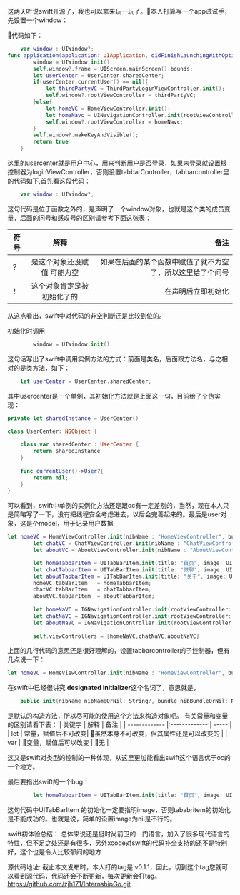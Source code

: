 这两天听说swift开源了，我也可以拿来玩一玩了。本人打算写一个app试试手，先设置一个window：

代码如下：
``` swift
    var window : UIWindow?;
func application(application: UIApplication, didFinishLaunchingWithOptions launchOptions: [NSObject: AnyObject]?) -> Bool {
        window = UIWindow.init()
        self.window?.frame = UIScreen.mainScreen().bounds;
        let userCenter = UserCenter.sharedCenter;
        if(userCenter.currentUser() == nil){
            let thirdPartyVC = ThirdPartyLoginViewController.init();
            self.window?.rootViewController = thirdPartyVC;
        }else{
            let homeVC = HomeViewController.init();
            let homeNavc = UINavigationController.init(rootViewController: homeVC)
            self.window?.rootViewController = homeNavc;
        }
        self.window?.makeKeyAndVisible();
        return true
    }

```
这里的usercenter就是用户中心，用来判断用户是否登录，如果未登录就设置根控制器为loginViewController，否则设置tabbarController，tabbarcontroller里的代码如下,首先看这段代码：
``` swift
    var window : UIWindow?;
```
这句代码是位于函数之外的，是声明了一个window对象，也就是这个类的成员变量，后面的问号和感叹号的区别请参考下面这张表：

| 符号  		| 解释   	| 备注 |
| ------------- |:-------------:| -----:|
| ？ | 是这个对象还没赋值 可能为空| 如果在后面的某个函数中赋值了就不为空了，所以这里给了个问号 |
| ！ | 这个对象肯定是被初始化了的 | 在声明后立即初始化 |
从这点看出，swift中对代码的非空判断还是比较到位的。

初始化时调用
``` swift
        window = UIWindow.init()
```

这句话写出了swift中调用实例方法的方式：前面是类名，后面跟方法名，与之相对的是类方法，如下：

``` swift
    let userCenter = UserCenter.sharedCenter;
```
其中usercenter是一个单例，其初始化方法就是上面这一句，目前给了个伪实现：
``` swift
private let sharedInstance = UserCenter()

class UserCenter: NSObject {
    
    class var sharedCenter : UserCenter {
        return sharedInstance
    }
    
    func currentUser()->User?{
        return nil;
    }
}
```
可以看到，swift中单例的实例化方法还是跟oc有一定差别的，当然，现在本人只是简略写了一下，没有把线程安全考虑进去，以后会完善起来的。最后是user对象，这是个model，用于记录用户数据


``` swift
let homeVC = HomeViewController.init(nibName : "HomeViewController", bundle: nil);
        let chatVC = ChatViewController.init(nibName : "ChatViewController", bundle: nil);
        let aboutVC = AboutViewController.init(nibName : "AboutViewController", bundle: nil);

        let homeTabbarItem = UITabBarItem.init(title: "首页", image: UIImage.init(named: "icon_wxdl"), selectedImage: UIImage.init(named: "icon_wxdl"));
        let chatTabbarItem = UITabBarItem.init(title: "微聊", image: UIImage.init(named: "icon_wxdl"), selectedImage: UIImage.init(named: "icon_wxdl"));
        let aboutTabbarItem = UITabBarItem.init(title: "关于", image: UIImage.init(named: "icon_wxdl"), selectedImage: UIImage.init(named: "icon_wxdl"));
        homeVC.tabBarItem   = homeTabbarItem;
        chatVC.tabBarItem   = chatTabbarItem;
        aboutVC.tabBarItem  = aboutTabbarItem;
        
        let homeNaVC = IGNavigationController.init(rootViewController: homeVC);
        let chatNaVC = IGNavigationController.init(rootViewController: chatVC);
        let aboutNaVC = IGNavigationController.init(rootViewController: aboutVC);
        
        self.viewControllers = [homeNaVC,chatNaVC,aboutNaVC]
```
上面的几行代码的意思还是很好理解的，设置tabbarcontroller的子控制器，但有几点说一下：
``` swift
let homeVC = HomeViewController.init(nibName : "HomeViewController", bundle: nil);
```
在swift中已经很讲究 **designated initializer**这个名词了，意思就是，
``` swift
    public init(nibName nibNameOrNil: String?, bundle nibBundleOrNil: NSBundle?)
```
是默认的构造方法，所以尽可能的使用这个方法来构造对象吧。
有关常量和变量的区别请看下表：
| 关键字 		| 解释   	| 备注 |
| ------------- |:-------------:| -----:|
| let | 常量，赋值后不可改变| 虽然本身不可改变，但其属性还是可以改变的 |
| var | 变量，赋值后可以改变 | 无 |

这又是swift对类型的控制的一种体现，从这里更加能看出swift这个语言优于oc的一个地方。

最后要指出swift的一个bug：

``` swift
        let homeTabbarItem = UITabBarItem.init(title: "首页", image: UIImage.init(named: "icon_wxdl"), selectedImage: UIImage.init(named: "icon_wxdl"));
```
这句代码中UITabBarItem 的初始化一定要指明image，否则tababritem的初始化是不能成功的。也就是说，简单的设置image为nil是不行的。

swift初体验总结：
总体来说还是挺时尚前卫的一门语言，加入了很多现代语言的特性，但不足之处还是有很多，另外xcode对swift的代码补全支持的还不是特别好，这个也是令人比较郁闷的地方


源代码地址:
截止本文发布时，本人打的tag是  v0.1.1，因此，切到这个tag您就可以看到源代码，代码还会不断更新，每次更新会打tag。
https://github.com/zjh171/InternshipGo.git